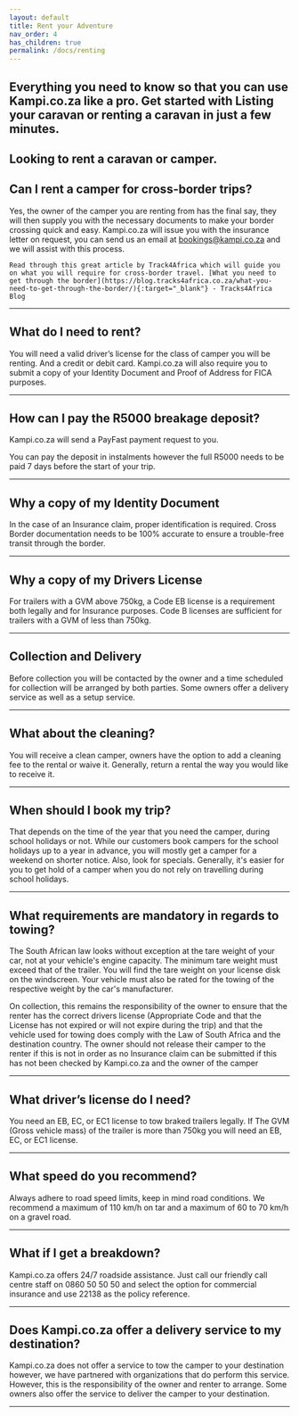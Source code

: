 ```yaml
---
layout: default
title: Rent your Adventure
nav_order: 4
has_children: true
permalink: /docs/renting
---
```


## Everything you need to know so that you can use Kampi.co.za like a pro. Get started with Listing your caravan or renting a caravan in just a few minutes.

## Looking to rent a caravan or camper.

## Can I rent a camper for cross-border trips?
 
Yes, the owner of the camper you are renting from has the final say, they will then supply you with the necessary documents to make your border crossing quick and easy. Kampi.co.za will issue you with the insurance letter on request, you can send us an email at bookings@kampi.co.za and we will assist with this process.

    Read through this great article by Track4Africa which will guide you on what you will require for cross-border travel. [What you need to get through the border](https://blog.tracks4africa.co.za/what-you-need-to-get-through-the-border/){:target="_blank"} - Tracks4Africa Blog

---

## What do I need to rent?
 
You will need a valid driver’s license for the class of camper you will be renting. And a credit or debit card. Kampi.co.za will also require you to submit a copy of your Identity Document and Proof of Address for FICA purposes.

---

## How can I pay the R5000 breakage deposit?
 
Kampi.co.za will send a PayFast payment request to you.

You can pay the deposit in instalments however the full R5000 needs to be paid 7 days before the start of your trip.

---

## Why a copy of my Identity Document

In the case of an Insurance claim, proper identification is required. Cross Border documentation needs to be 100% accurate to ensure a trouble-free transit through the border.

---

## Why a copy of my Drivers License
 
For trailers with a GVM above 750kg, a Code EB license is a requirement both legally and for Insurance purposes. Code B licenses are sufficient for trailers with a GVM of less than 750kg.

---

## Collection and Delivery
 
Before collection you will be contacted by the owner and a time scheduled for collection will be arranged by both parties. Some owners offer a delivery service as well as a setup service.

---

## What about the cleaning?
 
You will receive a clean camper, owners have the option to add a cleaning fee to the rental or waive it. Generally, return a rental the way you would like to receive it. 

---

## When should I book my trip?
 
That depends on the time of the year that you need the camper, during school holidays or not. While our customers book campers for the school holidays up to a year in advance, you will mostly get a camper for a weekend on shorter notice. Also, look for specials. Generally, it's easier for you to get hold of a camper when you do not rely on travelling during school holidays.

---

## What requirements are mandatory in regards to towing?
 
The South African law looks without exception at the tare weight of your car, not at your vehicle's engine capacity. The minimum tare weight must exceed that of the trailer. You will find the tare weight on your license disk on the windscreen. Your vehicle must also be rated for the towing of the respective weight by the car's manufacturer.

On collection, this remains the responsibility of the owner to ensure that the renter has the correct drivers license (Appropriate Code and that the License has not expired or will not expire during the trip) and that the vehicle used for towing does comply with the Law of South Africa and the destination country. The owner should not release their camper to the renter if this is not in order as no Insurance claim can be submitted if this has not been checked by Kampi.co.za and the owner of the camper

---

## What driver’s license do I need?
 
You need an EB, EC, or EC1 license to tow braked trailers legally. If The GVM (Gross vehicle mass) of the trailer is more than 750kg you will need an EB, EC, or EC1 license.

---

## What speed do you recommend?
 
Always adhere to road speed limits, keep in mind road conditions. We recommend a maximum of 110 km/h on tar and a maximum of 60 to 70 km/h on a gravel road.

---

## What if I get a breakdown?

Kampi.co.za offers 24/7 roadside assistance. Just call our friendly call centre staff on 0860 50 50 50 and select the option for commercial insurance and use 22138 as the policy reference.

---

## Does Kampi.co.za offer a delivery service to my destination?
 
Kampi.co.za does not offer a service to tow the camper to your destination however, we have partnered with organizations that do perform this service. However, this is the responsibility of the owner and renter to arrange. Some owners also offer the service to deliver the camper to your destination.

---
